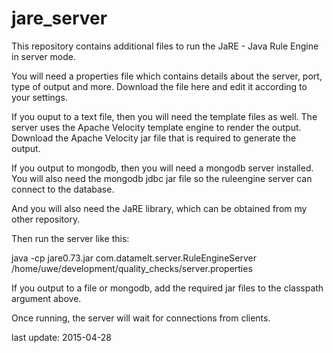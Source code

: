 # jare_server

This repository contains additional files to run the JaRE - Java Rule Engine in server mode.

You will need a properties file which contains details about the server, port, type of output and more. Download the file here
and edit it according to your settings.

If you ouput to a text file, then you will need the template files as well. The server uses the Apache Velocity template engine
to render the output. Download the Apache Velocity jar file that is required to generate the output.

If you output to mongodb, then you will need a mongodb server installed. You will also need the mongodb jdbc jar file so the
ruleengine server can connect to the database.

And you will also need the JaRE library, which can be obtained from my other repository.

Then run the server like this:

java -cp jare0.73.jar com.datamelt.server.RuleEngineServer /home/uwe/development/quality_checks/server.properties

If you output to a file or mongodb, add the required jar files to the classpath argument above.

Once running, the server will wait for connections from clients.


last update: 2015-04-28
